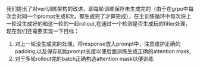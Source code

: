 我们提出了对verl训练架构的改进，即每轮训练保存未生成完的（由于在grpo中每次会对同一个prompt生成8次，都生成完了才算完成），在主训练循环中每次将上一轮没生成好的和这一轮的一起rollout,在通过一个检测是否生成玩的filter处理，现在我们还需要实现一下目标：
1. 对上一轮没生成完的处理，将response放入prompt中，注意维护正确的padding,以及保存初始prompt长度以便后面训练生成正确的attention mask,
2. 对于多轮rollout完的batch正确构造attention mask以便训练